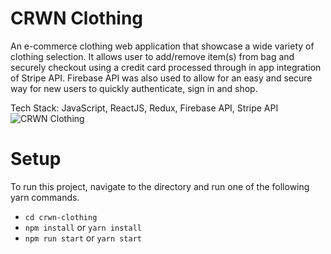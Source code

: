 # CRWN Clothing

An e-commerce clothing web application that showcase a wide variety of clothing selection. It allows user to add/remove item(s) from bag and securely checkout using a credit card processed through in app integration of Stripe API. Firebase API was also used to allow for an easy and secure way for new users to quickly authenticate, sign in and shop.

Tech Stack: JavaScript, ReactJS, Redux, Firebase API, Stripe API
![CRWN Clothing](https://imgur.com/zdhogQA.png)

# Setup

To run this project, navigate to the directory and run one of the following yarn commands.
* `cd crwn-clothing`
* `npm install` or `yarn install`
* `npm run start` or `yarn start`
